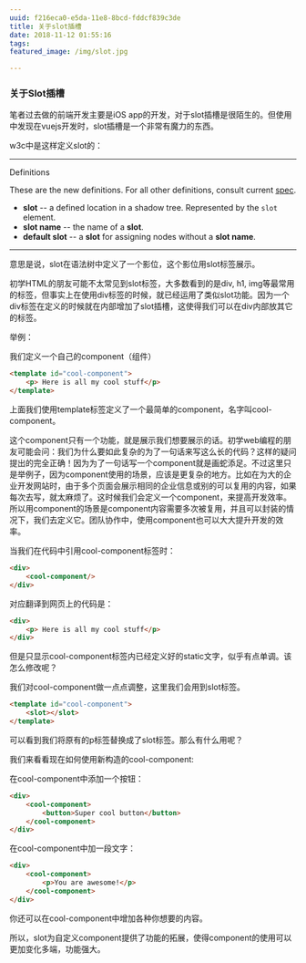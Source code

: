 ```yaml
---
uuid: f216eca0-e5da-11e8-8bcd-fddcf839c3de
title: 关于slot插槽
date: 2018-11-12 01:55:16
tags:
featured_image: /img/slot.jpg

---
```



### 关于Slot插槽



笔者过去做的前端开发主要是iOS app的开发，对于slot插槽是很陌生的。但使用中发现在vuejs开发时，slot插槽是一个非常有魔力的东西。



w3c中是这样定义slot的：

------

Definitions

These are the new definitions. For all other definitions, consult current [spec](http://w3c.github.io/webcomponents/spec/shadow/).

- **slot** -- a defined location in a shadow tree. Represented by the `slot` element.
- **slot name** -- the name of a **slot**.
- **default slot** -- a **slot** for assigning nodes without a **slot name**.

------

意思是说，slot在语法树中定义了一个影位，这个影位用slot标签展示。

初学HTML的朋友可能不太常见到slot标签，大多数看到的是div, h1,  img等最常用的标签，但事实上在使用div标签的时候，就已经运用了类似slot功能。因为一个div标签在定义的时候就在内部增加了slot插槽，这使得我们可以在div内部放其它的标签。



举例：

我们定义一个自己的component（组件）

```html
<template id="cool-component">
    <p> Here is all my cool stuff</p>
</template>
```

上面我们使用template标签定义了一个最简单的component，名字叫cool-component。

这个component只有一个功能，就是展示我们想要展示的话。初学web编程的朋友可能会问：我们为什么要如此复杂的为了一句话来写这么长的代码？这样的疑问提出的完全正确！因为为了一句话写一个component就是画蛇添足。不过这里只是举例子，因为component使用的场景，应该是更复杂的地方。比如在为大的企业开发网站时，由于多个页面会展示相同的企业信息或别的可以复用的内容，如果每次去写，就太麻烦了。这时候我们会定义一个component，来提高开发效率。所以用component的场景是component内容需要多次被复用，并且可以封装的情况下，我们去定义它。团队协作中，使用component也可以大大提升开发的效率。



当我们在代码中引用cool-component标签时：

```html
<div>
	<cool-component/>
</div>
```

对应翻译到网页上的代码是：

```html
<div>
	<p> Here is all my cool stuff</p>
</div>
```



但是只显示cool-component标签内已经定义好的static文字，似乎有点单调。该怎么修改呢？

我们对cool-component做一点点调整，这里我们会用到slot标签。

```html
<template id="cool-component">
	<slot></slot>
</template>
```



可以看到我们将原有的p标签替换成了slot标签。那么有什么用呢？

我们来看看现在如何使用新构造的cool-component:



在cool-component中添加一个按钮：

```html
<div>
    <cool-component>
        <button>Super cool button</button>
    </cool-component>
</div>
```



在cool-component中加一段文字：

```html
<div>
    <cool-component>
        <p>You are awesome!</p>
    </cool-component>
</div>
```



你还可以在cool-component中增加各种你想要的内容。

所以，slot为自定义component提供了功能的拓展，使得component的使用可以更加变化多端，功能强大。